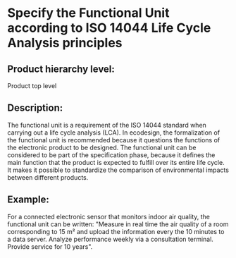 # Specify the Functional Unit according to ISO 14044 Life Cycle Analysis principles

## Product hierarchy level:
Product top level

## Description:
The functional unit is a requirement of the ISO 14044 standard when carrying out a life cycle analysis (LCA). In ecodesign, the formalization of the functional unit is recommended because it questions the functions of the electronic product to be designed. The functional unit can be considered to be part of the specification phase, because it defines the main function that the product is expected to fulfill over its entire life cycle. It makes it possible to standardize the comparison of environmental impacts between different products.

## Example:
For a connected electronic sensor that monitors indoor air quality, the functional unit can be written: "Measure in real time the air quality of a room corresponding to 15 m² and upload the information every the 10 minutes to a data server. Analyze performance weekly via a consultation terminal. Provide service for 10 years".
